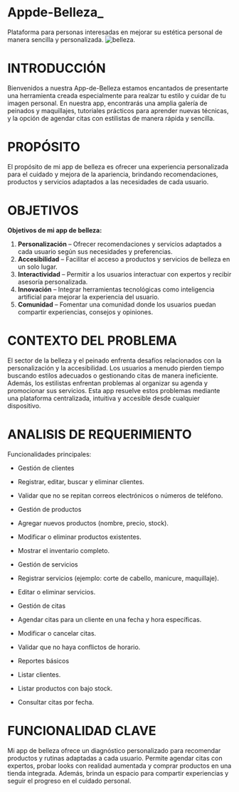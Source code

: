 # Appde-Belleza_
Plataforma para personas interesadas en mejorar su estética personal de manera sencilla y personalizada. 
 ![belleza](https://zonales.quito.gob.ec/wp-content/uploads/maquillaje-y-maquillaje-profesional-1-scaled-1.jpg).

 # INTRODUCCIÓN
Bienvenidos a nuestra App-de-Belleza estamos encantados de presentarte una herramienta creada especialmente para realzar tu estilo y cuidar de tu imagen personal. En nuestra app, encontrarás una amplia galería de peinados y maquillajes, tutoriales prácticos para aprender nuevas técnicas, y la opción de agendar citas con estilistas de manera rápida y sencilla.

# PROPÓSITO
El propósito de mi app de belleza es ofrecer una experiencia personalizada para el cuidado y mejora de la apariencia, brindando recomendaciones, productos y servicios adaptados a las necesidades de cada usuario.

# OBJETIVOS
**Objetivos de mi app de belleza:**  
1. **Personalización** – Ofrecer recomendaciones y servicios adaptados a cada usuario según sus necesidades y preferencias.  
2. **Accesibilidad** – Facilitar el acceso a productos y servicios de belleza en un solo lugar.  
3. **Interactividad** – Permitir a los usuarios interactuar con expertos y recibir asesoría personalizada.  
4. **Innovación** – Integrar herramientas tecnológicas como inteligencia artificial para mejorar la experiencia del usuario.  
5. **Comunidad** – Fomentar una comunidad donde los usuarios puedan compartir experiencias, consejos y opiniones.

# CONTEXTO DEL PROBLEMA
El sector de la belleza y el peinado enfrenta desafíos relacionados con la personalización y la accesibilidad. Los usuarios a menudo pierden tiempo buscando estilos adecuados o gestionando citas de manera ineficiente. Además, los estilistas enfrentan problemas al organizar su agenda y promocionar sus servicios. Esta app resuelve estos problemas mediante una plataforma centralizada, intuitiva y accesible desde cualquier dispositivo.

# ANALISIS DE REQUERIMIENTO
Funcionalidades principales:

- Gestión de clientes

- Registrar, editar, buscar y eliminar clientes.

- Validar que no se repitan correos electrónicos o números de teléfono.

- Gestión de productos

- Agregar nuevos productos (nombre, precio, stock).

- Modificar o eliminar productos existentes.

- Mostrar el inventario completo.

- Gestión de servicios

- Registrar servicios (ejemplo: corte de cabello, manicure, maquillaje).

- Editar o eliminar servicios.

- Gestión de citas

- Agendar citas para un cliente en una fecha y hora específicas.

- Modificar o cancelar citas.

- Validar que no haya conflictos de horario.

- Reportes básicos

- Listar clientes.

- Listar productos con bajo stock.

- Consultar citas por fecha.

# FUNCIONALIDAD CLAVE
Mi app de belleza ofrece un diagnóstico personalizado para recomendar productos y rutinas adaptadas a cada usuario. Permite agendar citas con expertos, probar looks con realidad aumentada y comprar productos en una tienda integrada. Además, brinda un espacio para compartir experiencias y seguir el progreso en el cuidado personal.

